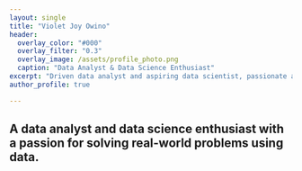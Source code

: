 ```yaml
---
layout: single
title: "Violet Joy Owino"
header:
  overlay_color: "#000"
  overlay_filter: "0.3"
  overlay_image: /assets/profile_photo.png
  caption: "Data Analyst & Data Science Enthusiast"
excerpt: "Driven data analyst and aspiring data scientist, passionate about innovation, continuous learning and delivering impactful insights through data."
author_profile: true

---
```

 A data analyst and data science enthusiast with a passion for solving real-world problems using data. 
---
